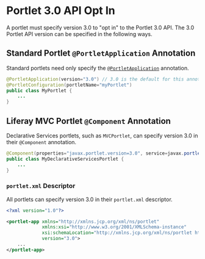 # Portlet 3.0 API Opt In

A portlet must specify version 3.0 to "opt in" to the Portlet 3.0 API. The 3.0 Portlet API version can be specified in the following ways.

## Standard Portlet `@PortletApplication` Annotation

Standard portlets need only specify the [`@PortletApplication`](https://docs.liferay.com/portlet-api/3.0/javadocs/javax/portlet/annotations/PortletApplication.html) annotation.

```java
@PortletApplication(version="3.0") // 3.0 is the default for this annotation attribute
@PortletConfiguration(portletName="myPortlet")
public class MyPortlet {
    ...
}
```

## Liferay MVC Portlet `@Component` Annotation

Declarative Services portlets, such as `MVCPortlet`, can specify version 3.0 in their `@Component` annotation.

```java
@Component(properties="javax.portlet.version=3.0", service=javax.portlet.Portlet.class)
public class MyDeclarativeServicesPortlet {
    ...
}
```

### `portlet.xml` Descriptor

All portlets can specify version 3.0 in their `portlet.xml` descriptor.

```xml
<?xml version="1.0"?>

<portlet-app xmlns="http://xmlns.jcp.org/xml/ns/portlet"
			 xmlns:xsi="http://www.w3.org/2001/XMLSchema-instance"
			 xsi:schemaLocation="http://xmlns.jcp.org/xml/ns/portlet http://xmlns.jcp.org/xml/ns/portlet/portlet-app_3_0.xsd"
			 version="3.0">
	...
</portlet-app>
```
